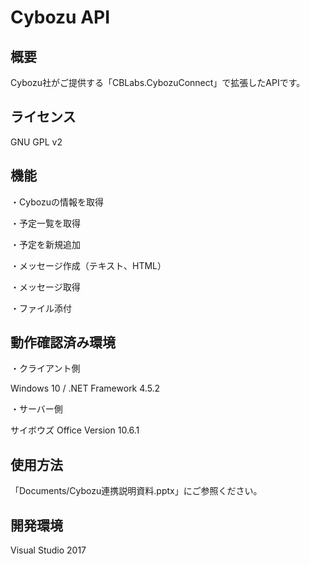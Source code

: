 # Cybozu API
## 概要

Cybozu社がご提供する「CBLabs.CybozuConnect」で拡張したAPIです。

## ライセンス

GNU GPL v2

## 機能

・Cybozuの情報を取得

・予定一覧を取得

・予定を新規追加

・メッセージ作成（テキスト、HTML）

・メッセージ取得

・ファイル添付

## 動作確認済み環境

・クライアント側

Windows 10 /
.NET Framework 4.5.2

・サーバー側

サイボウズ Office Version 10.6.1

## 使用方法
「Documents/Cybozu連携説明資料.pptx」にご参照ください。

## 開発環境

Visual Studio 2017
